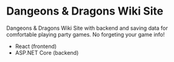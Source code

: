 # Dangeons & Dragons Wiki Site
Dangeons & Dragons Wiki Site with backend and saving data for comfortable playing party games. No forgeting your game info!

 - React (frontend)
 - ASP.NET Core (backend)
